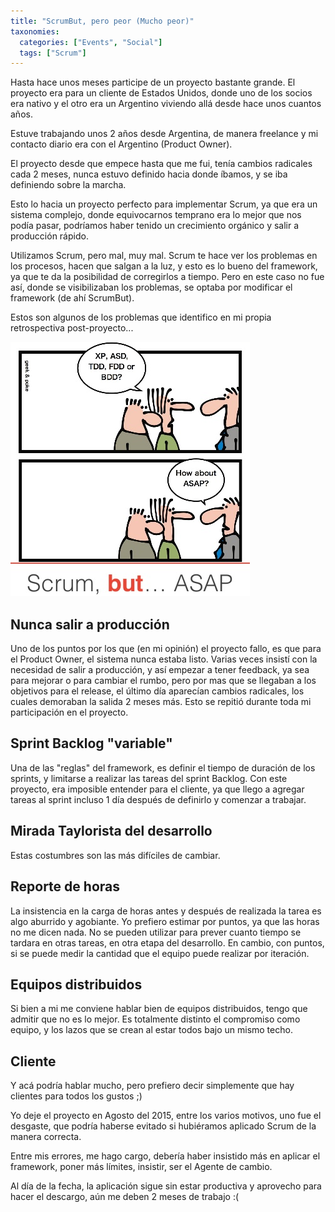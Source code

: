 ```yaml
---
title: "ScrumBut, pero peor (Mucho peor)"
taxonomies:
  categories: ["Events", "Social"]
  tags: ["Scrum"]
---
```



Hasta hace unos meses participe de un proyecto bastante grande. El proyecto era para un cliente de Estados Unidos,  donde uno de los socios era nativo y el otro era un Argentino viviendo allá desde hace unos cuantos años.

Estuve trabajando unos 2 años desde Argentina, de manera freelance y mi contacto diario era con el Argentino (Product Owner).

El proyecto desde que empece hasta que me fui, tenía cambios radicales cada 2 meses, nunca estuvo definido hacia donde íbamos,
y se iba definiendo sobre la marcha.

Esto lo hacia un proyecto perfecto para implementar Scrum, ya que era un sistema complejo, donde equivocarnos temprano era lo mejor
que nos podía pasar, podríamos haber tenido un crecimiento orgánico y salir a producción rápido.

Utilizamos Scrum, pero mal, muy mal.
Scrum te hace ver los problemas en los procesos, hacen que salgan a la luz, y esto es lo bueno del framework, ya que te da la posibilidad de corregirlos a tiempo. Pero en este caso no fue así, donde se visibilizaban los problemas, se optaba por modificar el framework (de ahí ScrumBut).

Estos son algunos de los problemas que identifico en mi propia retrospectiva post-proyecto...

!["ScrumBut"](/images/scrumbut.png)

## Nunca salir a producción

Uno de los puntos por los que (en mi opinión) el proyecto fallo, es que para el Product Owner, el sistema nunca estaba listo.
Varias veces insistí con la necesidad de salir a producción, y así empezar a tener feedback, ya sea para mejorar o para cambiar el rumbo, pero por mas que se llegaban a los objetivos para el release, el último día aparecían cambios radicales, los cuales demoraban la salida 2 meses más.
Esto se repitió durante toda mi participación en el proyecto.


## Sprint Backlog "variable"

Una de las "reglas" del framework, es definir el tiempo de duración de los sprints, y limitarse a realizar las tareas del sprint Backlog.
Con este proyecto, era imposible entender para el cliente, ya que llego a agregar tareas al sprint incluso 1 día después de definirlo y comenzar a trabajar.


##  Mirada Taylorista del desarrollo

Estas costumbres son las más difíciles de cambiar.


## Reporte de horas

La insistencia en la carga de horas antes y después de realizada la tarea es algo aburrido y agobiante. Yo prefiero estimar por puntos, ya que las horas no
me dicen nada. No se pueden utilizar para prever cuanto tiempo se tardara en otras tareas, en otra etapa del desarrollo. En cambio, con puntos, si se puede medir
la cantidad que el equipo puede realizar por iteración.


## Equipos distribuidos

Si bien a mi me conviene hablar bien de equipos distribuidos, tengo que admitir que no es lo mejor. Es totalmente distinto el compromiso como equipo, y los lazos que se crean al estar todos bajo un mismo techo.


## Cliente

Y acá podría hablar mucho, pero prefiero decir simplemente que hay clientes para todos los gustos ;)


Yo deje el proyecto en Agosto del 2015, entre los varios motivos, uno fue el desgaste, que podría haberse evitado si hubiéramos aplicado Scrum de la manera correcta.

Entre mis errores, me hago cargo, debería haber insistido más en aplicar el framework, poner más límites, insistir, ser el Agente de cambio.

Al día de la fecha, la aplicación sigue sin estar productiva y aprovecho para hacer el descargo, aún me deben 2 meses de trabajo :(


